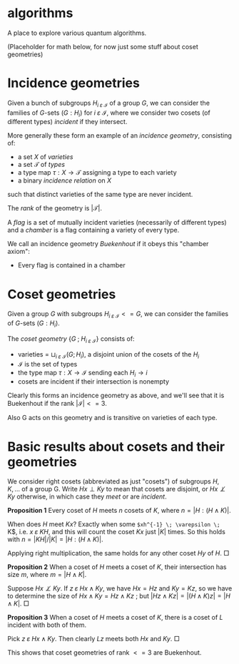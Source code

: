 # algorithms

A place to explore various quantum algorithms.

(Placeholder for math below, for now just some stuff about coset geometries)

# Incidence geometries

Given a bunch of subgroups $`H_{i \; \varepsilon \; \mathcal I}`$ of a group $G$, we can consider the families of $G$-sets $`(G:H_{i})`$ for $`i \; \varepsilon \; \mathcal I`$, where we consider two cosets (of different types) _incident_ if they intersect.

More generally these form an example of an _incidence geometry_, consisting of:

- a set $X$ of _varieties_
- a set $\mathcal T$ of _types_
- a type map $`\tau: X \rightarrow \mathcal T`$ assigning a type to each variety
- a binary _incidence relation_  on $X$

such that distinct varieties of the same type are never incident.

The _rank_ of the geometry is $|\mathcal T|$.

A _flag_ is a set of mutually incident varieties (necessarily of different types)
and a _chamber_ is a flag containing a variety of every type.

We call an incidence geometry _Buekenhout_ if it obeys this "chamber axiom":

- Every flag is contained in a chamber

# Coset geometries

Given a group $G$ with subgroups $`H_{i \; \varepsilon \; \mathcal I} <= G`$, we can consider the families of $G$-sets $`(G:H_{i})`$. 

The _coset geometry_ 
$`\{G  \; ; \; H_{i \; \varepsilon \; \mathcal I}\}`$ consists of:

- varieties = $\sqcup_{i \; \varepsilon \; \mathcal I} (G ; H_i)$, a disjoint union of the cosets of the $`H_i`$
- $\mathcal I$ is the set of types
- the type map $`\tau: X \rightarrow \mathcal I`$ sending each $H_i \rightarrow i$
- cosets are incident if their intersection is nonempty

Clearly this forms an incidence geometry as above, and we'll see that it is Buekenhout if the rank $|\mathcal{I}| <= 3$.

Also G acts on this geometry and is transitive on varieties of each type.

# Basic results about cosets and their geometries

We consider right cosets (abbreviated as just "cosets") of subgroups $`H, K,  \dots`$ of a group G. Write $`Hx \perp Ky`$ to mean that cosets are disjoint, or 
 $`Hx \not \perp Ky`$ otherwise, in which case they _meet_ or are _incident_.

**Proposition 1**
Every coset of $`H`$ meets $`{n}`$ cosets of $`K`$, where $`{n} = |{H:(H \wedge K)}|`$.

When does $`H`$ meet $`Kx`$? Exactly when some `$xh^{-1} \; \varepsilon \; `K$, i.e. $`x \; \varepsilon \; KH`$, and this will count the coset $`Kx`$ just $`|K|`$ times. So this holds with $`n = |{KH}|/|{K}| =|{H:(H \wedge K)}|`$. 

Applying right multiplication, the same holds for any other coset $`Hy`$ of $`H`$. $`\Box`$

**Proposition 2**
When a coset of $`H`$ meets a coset of $`K`$, their intersection has size $`m`$, where $`m = |H \wedge K|`$.

Suppose $`Hx \not \perp Ky`$. If $`z \; \varepsilon \; Hx \wedge Ky`$, we have $`Hx = Hz`$ and $`Ky = Kz`$, so we have to determine the size of $`Hx \wedge Ky = Hz \wedge Kz`$ ; but $`|Hz \wedge Kz|= |(H \wedge K)z| = |H \wedge K|`$. $`\Box`$

**Proposition 3**
When a coset of $`H`$ meets a coset of $`K`$, there is a coset of $`L`$ incident with both of them.

Pick  $`z \; \varepsilon \; Hx \wedge Ky`$. Then clearly $`Lz`$ meets both $`Hx`$ and $`Ky`$. $`\Box`$

This shows that coset geometries of rank $<= 3$ are Buekenhout.

